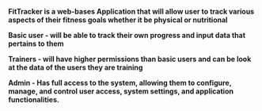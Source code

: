 **FitTracker is a web-bases Application that will allow user to track various aspects of their fitness goals whether it be physical or nutritional**

**Basic user - will be able to track their own progress and input data that pertains to them**

**Trainers - will have higher permissions than basic users and can be look at the data of the users they are training**

**Admin - Has full access to the system, allowing them to configure, manage, and control user access, system settings, and application functionalities.**
